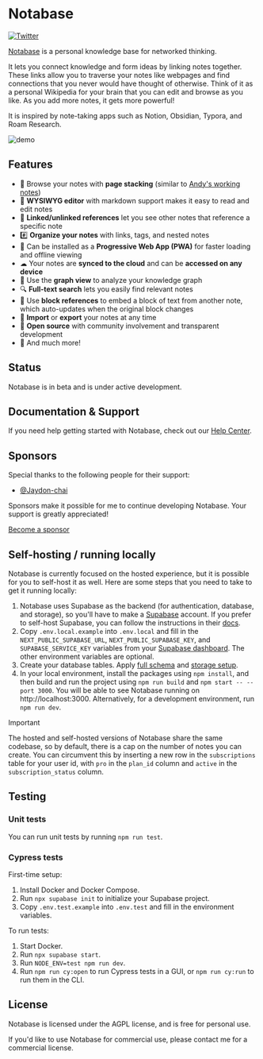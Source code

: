 # Notabase

[![Twitter](https://img.shields.io/twitter/follow/notabase?style=social)](https://twitter.com/notabase)

[Notabase](https://notabase.io) is a personal knowledge base for networked thinking.

It lets you connect knowledge and form ideas by linking notes together. These links allow you to traverse your notes like webpages and find connections that you never would have thought of otherwise. Think of it as a personal Wikipedia for your brain that you can edit and browse as you like. As you add more notes, it gets more powerful!

It is inspired by note-taking apps such as Notion, Obsidian, Typora, and Roam Research.

![demo](https://user-images.githubusercontent.com/4218237/135161184-88b3afa8-3f64-46c2-82e8-d0a22d285642.gif)

## Features

- 📖 Browse your notes with **page stacking** (similar to [Andy's working notes](https://notes.andymatuschak.org/About_these_notes))
- 📝 **WYSIWYG editor** with markdown support makes it easy to read and edit notes
- 🔗 **Linked/unlinked references** let you see other notes that reference a specific note
- #️⃣ **Organize your notes** with links, tags, and nested notes
- 📱 Can be installed as a **Progressive Web App (PWA)** for faster loading and offline viewing
- ☁ Your notes are **synced to the cloud** and can be **accessed on any device**
- 🔀 Use the **graph view** to analyze your knowledge graph
- 🔍 **Full-text search** lets you easily find relevant notes
- 🧱 Use **block references** to embed a block of text from another note, which auto-updates when the original block changes
- 🤝 **Import** or **export** your notes at any time
- 🙌 **Open source** with community involvement and transparent development
- 🚀 And much more!

## Status

Notabase is in beta and is under active development.

## Documentation & Support

If you need help getting started with Notabase, check out our [Help Center](https://notabase.io/publish/ed280468-4096-4b21-8298-4a97c4eb990e/note/59df6332-0356-4c06-83ba-a90682ab18fc/).

## Sponsors

Special thanks to the following people for their support:

- [@Jaydon-chai](https://github.com/Jaydon-chai)

Sponsors make it possible for me to continue developing Notabase. Your support is greatly appreciated!

[Become a sponsor](https://github.com/sponsors/churichard)

## Self-hosting / running locally

Notabase is currently focused on the hosted experience, but it is possible for you to self-host it as well. Here are some steps that you need to take to get it running locally:

1. Notabase uses Supabase as the backend (for authentication, database, and storage), so you'll have to make a [Supabase](https://supabase.io) account. If you prefer to self-host Supabase, you can follow the instructions in their [docs](https://supabase.io/docs/guides/self-hosting).
2. Copy `.env.local.example` into `.env.local` and fill in the `NEXT_PUBLIC_SUPABASE_URL`, `NEXT_PUBLIC_SUPABASE_KEY`, and `SUPABASE_SERVICE_KEY` variables from your [Supabase dashboard](https://app.supabase.io). The other environment variables are optional.
3. Create your database tables. Apply [full schema](https://github.com/churichard/notabase/blob/main/scripts/schema.sql) and [storage setup](https://github.com/churichard/notabase/blob/main/scripts/storage-setup.sql).
4. In your local environment, install the packages using `npm install`, and then build and run the project using `npm run build` and `npm start -- --port 3000`. You will be able to see Notabase running on http://localhost:3000. Alternatively, for a development environment, run `npm run dev`.

> [!IMPORTANT]
> The hosted and self-hosted versions of Notabase share the same codebase, so by default, there is a cap on the number of notes you can create. You can circumvent this by inserting a new row in the `subscriptions` table for your user id, with `pro` in the `plan_id` column and `active` in the `subscription_status` column.

## Testing

### Unit tests

You can run unit tests by running `npm run test`.

### Cypress tests

First-time setup:

1. Install Docker and Docker Compose.
2. Run `npx supabase init` to initialize your Supabase project.
3. Copy `.env.test.example` into `.env.test` and fill in the environment variables.

To run tests:

1. Start Docker.
2. Run `npx supabase start`.
3. Run `NODE_ENV=test npm run dev`.
4. Run `npm run cy:open` to run Cypress tests in a GUI, or `npm run cy:run` to run them in the CLI.

## License

Notabase is licensed under the AGPL license, and is free for personal use.

If you'd like to use Notabase for commercial use, please contact me for a commercial license.
